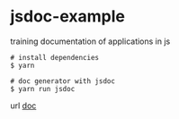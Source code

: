 # jsdoc-example

training documentation of applications in js


```
# install dependencies 
$ yarn

# doc generator with jsdoc
$ yarn run jsdoc
```
url [doc](https://github.com/iamleoanjos/jsdoc-example/blob/6740a8cb0900cd5a89ef0277887cd60a5bb9a671/docs/API.md)